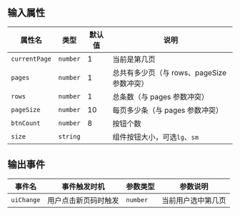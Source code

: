 <h2 uiAnchor id="输入属性">输入属性</h2>

| 属性名 | 类型  | 默认值 | 说明    |
| --            | --        | --        | --        |
| `currentPage` | `number`  | 1         | 当前是第几页 |
| `pages`       | `number`  | 1         | 总共有多少页（与 rows、pageSize 参数冲突） |
| `rows`        | `number`  | 1         | 总条数（与 pages 参数冲突） |
| `pageSize`    | `number`  | 10        | 每页多少条（与 pages 参数冲突） |
| `btnCount`    | `number`  | 8         | 按钮个数 |
| `size`        | `string`  |           | 组件按钮大小，可选`lg`、`sm` |

<h2 uiAnchor id="输出事件">输出事件</h2>

| 事件名         | 事件触发时机 | 参数类型              | 参数说明    |
| --             | --          | --                   | --          |
| `uiChange` | 用户点击新页码时触发 |`number`   | 当前用户选中第几页 |

